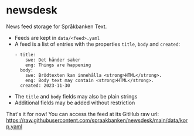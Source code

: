 # newsdesk

News feed storage for Språkbanken Text.

- Feeds are kept in `data/<feed>.yaml`
- A feed is a list of entries with the properties `title`, `body` and `created`:
  ```
  - title:
      swe: Det händer saker
      eng: Things are happening
    body:
      swe: Brödtexten kan innehålla <strong>HTML</strong>.
      eng: Body text may contain <strong>HTML</strong>.
    created: 2023-11-30
  ```
- The `title` and `body` fields may also be plain strings
- Additional fields may be added without restriction

That's it for now! You can access the feed at its GitHub raw url: https://raw.githubusercontent.com/spraakbanken/newsdesk/main/data/korp.yaml
